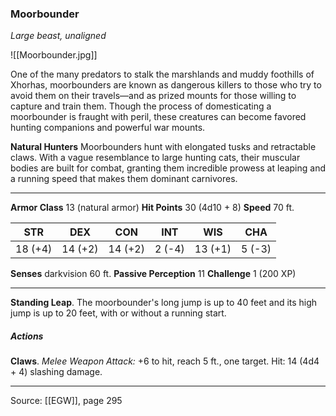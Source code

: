 ### Moorbounder
_Large beast, unaligned_

![[Moorbounder.jpg]]

One of the many predators to stalk the marshlands and muddy foothills of Xhorhas, moorbounders are known as dangerous killers to those who try to avoid them on their travels—and as prized mounts for those willing to capture and train them. Though the process of domesticating a moorbounder is fraught with peril, these creatures can become favored hunting companions and powerful war mounts.

**Natural Hunters** Moorbounders hunt with elongated tusks and retractable claws. With a vague resemblance to large hunting cats, their muscular bodies are built for combat, granting them incredible prowess at leaping and a running speed that makes them dominant carnivores.

---

**Armor Class** 13 (natural armor)
**Hit Points** 30 (4d10 + 8)
**Speed** 70 ft.

| STR     | DEX     | CON     | INT     | WIS     | CHA     |
|---------|---------|---------|---------|---------|---------|
| 18 (+4) | 14 (+2) | 14 (+2) | 2 (-4) | 13 (+1) | 5 (-3) |

**Senses** darkvision 60 ft.
**Passive Perception** 11
**Challenge** 1 (200 XP)

---

**Standing Leap**. The moorbounder's long jump is up to 40 feet and its high jump is up to 20 feet, with or without a running start.

##### Actions
**Claws**. _Melee Weapon Attack:_ +6 to hit, reach 5 ft., one target. Hit: 14 (4d4 + 4) slashing damage.


---

Source: [[EGW]], page 295